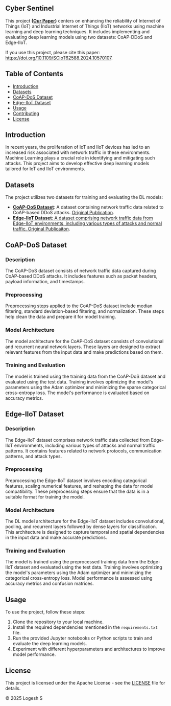 ## Cyber Sentinel

This project **(<a href="https://doi.org/10.1109/SCIoT62588.2024.10570107">Our Paper</a>)** centers on enhancing the reliability of Internet of Things (IoT) and Industrial Internet of Things (IIoT) networks using machine learning and deep learning techniques. It includes implementing and evaluating deep learning models using two datasets: CoAP-DDoS and Edge-IIoT.

If you use this project, please cite this paper: https://doi.org/10.1109/SCIoT62588.2024.10570107.

## Table of Contents

- [Introduction](#introduction)
- [Datasets](#datasets)
- [CoAP-DoS Dataset](#coap-dos-dataset)
- [Edge-IIoT Dataset](#edge-iiot-dataset)
- [Usage](#usage)
- [Contributing](#contributing)
- [License](#license)

## Introduction

In recent years, the proliferation of IoT and IIoT devices has led to an increased risk associated with network traffic in these environments. Machine Learning plays a crucial role in identifying and mitigating such attacks. This project aims to develop effective deep learning models tailored for IoT and IIoT environments.

## Datasets

The project utilizes two datasets for training and evaluating the DL models:

- **<a href="https://www.kaggle.com/datasets/jaredalanmathews/coapddos">CoAP-DoS Dataset</a>**: A dataset containing network traffic data related to CoAP-based DDoS attacks. <a href="https://ieeexplore.ieee.org/document/9845285">Original Publication</a>.
- **<a href="https://www.kaggle.com/datasets/mohamedamineferrag/edgeiiotset-cyber-security-dataset-of-iot-iiot">Edge-IIoT Dataset**: A dataset comprising network traffic data from Edge-IIoT environments, including various types of attacks and normal traffic. <a href="https://ieee-dataport.org/documents/edge-iiotset-new-comprehensive-realistic-cyber-security-dataset-iot-and-iiot-applications">Original Publicaiton</a>.

## CoAP-DoS Dataset

### Description

The CoAP-DoS dataset consists of network traffic data captured during CoAP-based DDoS attacks. It includes features such as packet headers, payload information, and timestamps.

### Preprocessing

Preprocessing steps applied to the CoAP-DoS dataset include median filtering, standard deviation-based filtering, and normalization. These steps help clean the data and prepare it for model training.

### Model Architecture

The model architecture for the CoAP-DoS dataset consists of convolutional and recurrent neural network layers. These layers are designed to extract relevant features from the input data and make predictions based on them.

### Training and Evaluation

The model is trained using the training data from the CoAP-DoS dataset and evaluated using the test data. Training involves optimizing the model's parameters using the Adam optimizer and minimizing the sparse categorical cross-entropy loss. The model's performance is evaluated based on accuracy metrics.

## Edge-IIoT Dataset

### Description

The Edge-IIoT dataset comprises network traffic data collected from Edge-IIoT environments, including various types of attacks and normal traffic patterns. It contains features related to network protocols, communication patterns, and attack types.

### Preprocessing

Preprocessing the Edge-IIoT dataset involves encoding categorical features, scaling numerical features, and reshaping the data for model compatibility. These preprocessing steps ensure that the data is in a suitable format for training the model.

### Model Architecture

The DL model architecture for the Edge-IIoT dataset includes convolutional, pooling, and recurrent layers followed by dense layers for classification. This architecture is designed to capture temporal and spatial dependencies in the input data and make accurate predictions.

### Training and Evaluation

The model is trained using the preprocessed training data from the Edge-IIoT dataset and evaluated using the test data. Training involves optimizing the model's parameters using the Adam optimizer and minimizing the categorical cross-entropy loss. Model performance is assessed using accuracy metrics and confusion matrices.

## Usage

To use the project, follow these steps:

1. Clone the repository to your local machine.
2. Install the required dependencies mentioned in the `requirements.txt` file.
3. Run the provided Jupyter notebooks or Python scripts to train and evaluate the deep learning models.
4. Experiment with different hyperparameters and architectures to improve model performance.

## License

This project is licensed under the Apache License - see the [LICENSE](LICENSE) file for details.

© 2025 Logesh S
